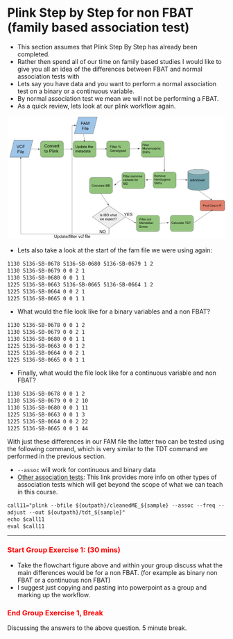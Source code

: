 # Plink Step by Step for non FBAT (family based association test)

- This section assumes that Plink Step By Step has already been completed.
- Rather then spend all of our time on family based studies I would like to give you all an idea of the differences between FBAT and normal association tests with
- Lets say you have data and you want to perform a normal association test on a binary or a continuous variable.
- By normal association test we mean we will not be performing a FBAT.
- As a quick review, lets look at our plink workflow again. 

![](figures/d2a61bc2.png)

- Lets also take a look at the start of the fam file we were using again:

```
1130 5136-SB-0678 5136-SB-0680 5136-SB-0679 1 2
1130 5136-SB-0679 0 0 2 1
1130 5136-SB-0680 0 0 1 1
1225 5136-SB-0663 5136-SB-0665 5136-SB-0664 1 2
1225 5136-SB-0664 0 0 2 1
1225 5136-SB-0665 0 0 1 1
```

- What would the file look like for a binary variables and a non FBAT?

```
1130 5136-SB-0678 0 0 1 2
1130 5136-SB-0679 0 0 2 1
1130 5136-SB-0680 0 0 1 1
1225 5136-SB-0663 0 0 1 2
1225 5136-SB-0664 0 0 2 1
1225 5136-SB-0665 0 0 1 1
```

- Finally, what would the file look like for a continuous variable and non FBAT?

```
1130 5136-SB-0678 0 0 1 2
1130 5136-SB-0679 0 0 2 10
1130 5136-SB-0680 0 0 1 11
1225 5136-SB-0663 0 0 1 3
1225 5136-SB-0664 0 0 2 22
1225 5136-SB-0665 0 0 1 44
```


With just these differences in our FAM file the latter two can be tested using the following command, which is very similar to 
the TDT command we performed in the previous section.
- `--assoc` will work for continuous and binary data
- [Other association tests](http://zzz.bwh.harvard.edu/plink/anal.shtml): This link provides more info on other types of association
tests which will get beyond the scope of what we can teach in this course. 

```
call11="plink --bfile ${outpath}/cleanedME_${sample} --assoc --freq --adjust --out ${outpath}/tdt_${sample}"
echo $call11
eval $call11
```


---


### <font color='red'> Start Group Exercise 1: (30 mins) </font>

- Take the flowchart figure above and within your group discuss what the main differences would be for a non FBAT. (for example as binary non FBAT or a continuous non FBAT)
- I suggest just copying and pasting into powerpoint as a group and marking up the workflow. 



### <font color='red'> End Group Exercise 1, Break </font>

Discussing the answers to the above question. 5 minute break.





